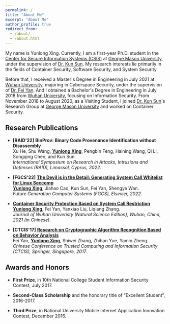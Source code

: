 ```yaml
---
permalink: /
title: "About Me"
excerpt: "About Me"
author_profile: true
redirect_from: 
  - /about/
  - /about.html
---
```


My name is Yunlong Xing. Currently, I am a first-year Ph.D. student in the [Center for Secure Information Systems (CSIS)] at [George Mason University], under the supervision of [Dr. Kun Sun]. My research interests lie primarily in the fields of Container Security, Software Security, and System Security.

Before that, I received a Master's Degree in Engineering in July 2021 at [Wuhan University], majoring in Cyberspace Security, under the supervision of [Dr. Fei Yan]. And I obtained a Bachelor's Degree in Engineering in July 2018 from [Wuhan University], focusing on Information Security. From November 2018 to August 2020, as a Visiting Student, I joined [Dr. Kun Sun]'s Research Group at [George Mason University] and worked on Container Security.


[Center for Secure Information Systems (CSIS)]: https://csis.gmu.edu/
[George Mason University]: https://www2.gmu.edu/
[Dr. Kun Sun]: https://csis.gmu.edu/ksun/
[Dr. Fei Yan]: https://cse.whu.edu.cn/info/1256/3273.htm
[Wuhan University]: https://en.whu.edu.cn/

## Research Publications

* **[RAID'22]** **BinProv: Binary Code Provenance Identification without Disassembly**  
Xu He, Shu Wang, **<u>Yunlong Xing</u>**, Pengbin Feng, Haining Wang, Qi Li, Songqing Chen, and Kun Sun.  
*International Symposium on Research in Attacks, Intrusions and Defenses (RAID), Limassol, Cyprus, 2022*.

* **[FGCS'22]** **[The Devil is in the Detail: Generating System Call Whitelist for Linux Seccomp]**  
**<u>Yunlong Xing</u>**, Jiahao Cao, Kun Sun, Fei Yan, Shengye Wan.  
*Future Generation Computer Systems (FGCS), Elsevier, 2022*.  

[The Devil is in the Detail: Generating System Call Whitelist for Linux Seccomp]: https://doi.org/10.1016/j.future.2022.04.016

* **[Container Security Protection Based on System Call Restriction]**  
**<u>Yunlong Xing</u>**, Fei Yan, Yanxiao Liu, Liqiang Zhang.  
*Journal of Wuhan Univeristy (Natural Science Edition), Wuhan, China, 2021 (in Chinese)*.  

[Container Security Protection Based on System Call Restriction]: https://doi.org/10.14188/j.1671-8836.2021.0049

* **[CTCIS'17]** **[Research on Cryptographic Algorithm Recognition Based on Behavior Analysis]**  
Fei Yan, **<u>Yunlong Xing</u>**, Shiwei Zhang, Zhihan Yue, Yamin Zheng.  
*Chinese Conference on Trusted Computing and Information Security (CTCIS), Springer, Singapore, 2017*.  

[Research on Cryptographic Algorithm Recognition Based on Behavior Analysis]: https://doi.org/10.1007/978-981-10-7080-8_25

## Awards and Honors
* **First Prize**, in 10th National College Student Information Security Contest, July 2017.

* **Second-Class Scholarship** and the honorary title of “Excellent Student”, 2016-2017.

* **Third Prize**, in National University Mobile Internet Application Innovation Contest, December 2016.
